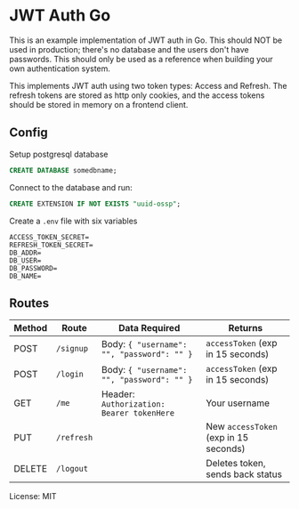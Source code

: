 # JWT Auth Go

This is an example implementation of JWT auth in Go. This should NOT be used in production; there's no database and the users don't have passwords. This should only be used as a reference when building your own authentication system.

This implements JWT auth using two token types: Access and Refresh. The refresh tokens are stored as http only cookies, and the access tokens should be stored in memory on a frontend client.

## Config

Setup postgresql database

```sql
CREATE DATABASE somedbname;
```

Connect to the database and run:

```sql
CREATE EXTENSION IF NOT EXISTS "uuid-ossp";
```

Create a `.env` file with six variables

```
ACCESS_TOKEN_SECRET=
REFRESH_TOKEN_SECRET=
DB_ADDR=
DB_USER=
DB_PASSWORD=
DB_NAME=
```

## Routes

| Method | Route      | Data Required                              | Returns                               |
| ------ | ---------- | ------------------------------------------ | ------------------------------------- |
| POST   | `/signup`  | Body: `{ "username": "", "password": "" }` | `accessToken` (exp in 15 seconds)     |
| POST   | `/login`   | Body: `{ "username": "", "password": "" }` | `accessToken` (exp in 15 seconds)     |
| GET    | `/me`      | Header: `Authorization: Bearer tokenHere`  | Your username                         |
| PUT    | `/refresh` |                                            | New `accessToken` (exp in 15 seconds) |
| DELETE | `/logout`  |                                            | Deletes token, sends back status      |

License: MIT
